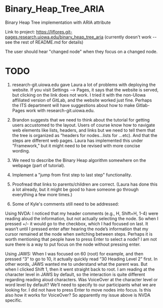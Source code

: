 # Binary_Heap_Tree_ARIA

Binary Heap Tree implementation with ARIA attribute

Link to project: https://ljflores.git-pages.research.uiowa.edu/binary_heap_tree_aria (currently doesn't work -- see the rest of README.md for details)

The user should hear "changed node" when they focus on a changed node.

# TODO

1. research-git.uiowa.edu gave Laura a lot of problems with deploying the website. If you visit Settings --> Pages, it says that the website is served, but clicking on the link does not work. I tried it with the non-UIowa affiliated version of GitLab, and the website worked just fine. Perhaps the ITS department will have suggestions about how to make Gitlab-Pages work with research-git.uiowa.edu.

2. Brandon suggests that we need to think about the tutorial for getting users accustomed to the layout. Users of course know how to navigate web elements like lists, headers, and links but we need to tell them that the tree is organized as “headers for nodes…lists for …etc). And that the steps are different web pages. Laura has implemented this under "Framework," but it might need to be revised with more concise wording.

3. We need to describe the Binary Heap algorithm somewhere on the webpage (part of tutorial).

4. Implement a "jump from first step to last step" functionality.

5. Proofread that links to parents/children are correct. (Laura has done this a lot already, but it might be good to have someone go through everything a few more times.)

6. Some of Kyle's comments still need to be addressed:

Using NVDA:
    I noticed that my header comments (e.g., H, Shift+H, 1-4) were reading aloud the information, but not actually selecting the node. So when I
    pressed +/- it would go to the checkbox, which I had focused on last. It wasn’t until I pressed enter after hearing the node’s information that
    my cursor remained at the node when switching between steps. Perhaps it is worth mentioning that people have to press Enter to select a node? I
    am not sure there is a way to put focus on the node without pressing enter.

Using JAWS:
    When I was focused on 60 (root) for example, and then pressed “3” to go to 10, it actually quickly read “30 Heading Level 2” first. In other
    words, JAWS wanted me to understand what the parent was. But when I clicked Shift 1, then it went straight back to root.
    I am reading at the character level in JAWS by default, so the interaction is quite different regarding reading aloud characters. Was VoiceOver
    at the character level or word level by default? We’ll need to specify to our participants what we are looking for.
    I did not have to press Enter to move nodes into focus. Is this also how it works for VoiceOver? So apparently my issue above is NVDA specific.
